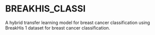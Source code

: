 # BREAKHIS_CLASSI
A hybrid transfer learning model for breast cancer classification using BreakHis 1 dataset for breast cancer classification.
